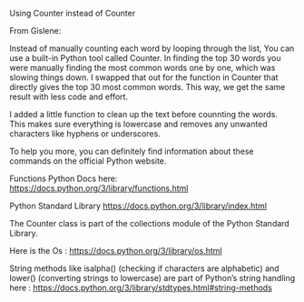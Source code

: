Using Counter instead of Counter

From Gislene:

Instead of manually counting each word by looping through the list, You can use a built-in Python tool called Counter.
In finding the top 30 words you were manually finding the most common words one by one, 
which was slowing things down. I swapped that out for the function in Counter that directly gives the top 30 most common words. This way, we get the same result with less code and effort.
 
I added a little function to clean up the text before counnting the words. 
This makes sure everything is lowercase and removes any unwanted characters like hyphens or underscores.
 
To help you more, you can definitely find information about these commands on the official Python website.
 
 
Functions Python Docs here:
https://docs.python.org/3/library/functions.html
 
Python Standard Library
 https://docs.python.org/3/library/index.html
 
 
The Counter class is part of the collections module of the Python Standard Library.
 
 
Here is the Os :  https://docs.python.org/3/library/os.html
 
 
String methods like isalpha() (checking if characters are alphabetic) and lower() 
(converting strings to lowercase) are part of Python’s string handling here :  https://docs.python.org/3/library/stdtypes.html#string-methods